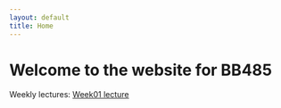 ```yaml
---
layout: default
title: Home
---
```


# Welcome to the website for BB485

Weekly lectures:
[Week01 lecture](/week01)

